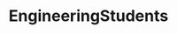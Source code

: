 ---
title: EngineeringStudents
crosslinks:
- xkcd
- AskEngineers
- engineering
- AskReddit
- cscareerquestions
- SuggestALaptop
- funny
- ECE
- trackers
- civilengineering
- chanceme
- linuxmasterrace
- excel
- EatCheapAndHealthy
- Skookum
- dailyprogrammer
- GradSchool
- philosophy
---